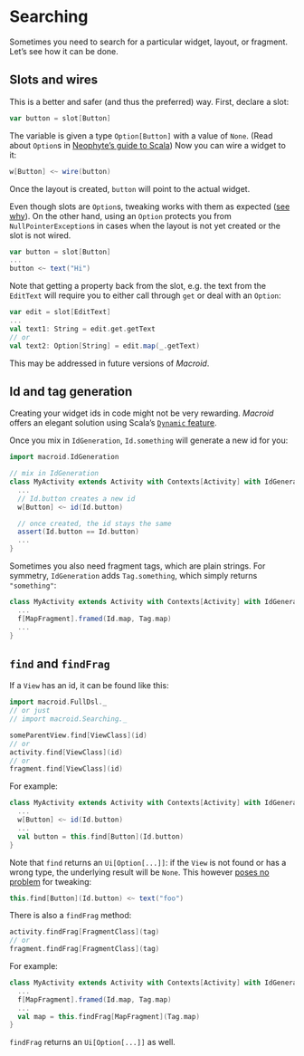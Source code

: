 # Searching

Sometimes you need to search for a particular widget, layout, or fragment. Let’s see how it can be done.

## Slots and wires

This is a better and safer (and thus the preferred) way. First, declare a slot:

```scala
var button = slot[Button]
```

The variable is given a type `Option[Button]` with a value of `None`.
(Read about `Option`s in
[Neophyte’s guide to Scala](http://danielwestheide.com/blog/2012/12/19/the-neophytes-guide-to-scala-part-5-the-option-type.html))
Now you can wire a widget to it:

```scala
w[Button] <~ wire(button)
```

Once the layout is created, `button` will point to the actual widget.

Even though slots are `Option`s,
tweaking works with them as expected ([see why](Advanced.html)). On the other hand,
using an `Option` protects you from `NullPointerException`s in cases when the layout is
not yet created or the slot is not wired.

```scala
var button = slot[Button]
...
button <~ text("Hi")
```

Note that getting a property back from the slot, e.g. the text from the `EditText` will
require you to either call through `get` or deal with an `Option`:

```scala
var edit = slot[EditText]
...
val text1: String = edit.get.getText
// or
val text2: Option[String] = edit.map(_.getText)
```

This may be addressed in future versions of *Macroid*.

## Id and tag generation

Creating your widget ids in code might not be very rewarding. *Macroid* offers an elegant solution
using Scala’s [`Dynamic` feature](http://docs.scala-lang.org/sips/completed/type-dynamic.html).

Once you mix in `IdGeneration`, `Id.something` will generate a new id for you:

```scala
import macroid.IdGeneration

// mix in IdGeneration
class MyActivity extends Activity with Contexts[Activity] with IdGeneration {
  ...
  // Id.button creates a new id
  w[Button] <~ id(Id.button)

  // once created, the id stays the same
  assert(Id.button == Id.button)
  ...
}
```

Sometimes you also need fragment tags, which are plain strings.
For symmetry, `IdGeneration` adds `Tag.something`, which simply returns `"something"`:

```scala
class MyActivity extends Activity with Contexts[Activity] with IdGeneration {
  ...
  f[MapFragment].framed(Id.map, Tag.map)
  ...
}
```

## `find` and `findFrag`

If a `View` has an id, it can be found like this:

```scala
import macroid.FullDsl._
// or just
// import macroid.Searching._

someParentView.find[ViewClass](id)
// or
activity.find[ViewClass](id)
// or
fragment.find[ViewClass](id)
```

For example:

```scala
class MyActivity extends Activity with Contexts[Activity] with IdGeneration {
  ...
  w[Button] <~ id(Id.button)
  ...
  val button = this.find[Button](Id.button)
}
```

Note that `find` returns an `Ui[Option[...]]`: if the `View` is not found or has a wrong type, the underlying result will be `None`.
This however [poses no problem](Advanced.html) for tweaking:

```scala
this.find[Button](Id.button) <~ text("foo")
```

There is also a `findFrag` method:

```scala
activity.findFrag[FragmentClass](tag)
// or
fragment.findFrag[FragmentClass](tag)
```

For example:

```scala
class MyActivity extends Activity with Contexts[Activity] with IdGeneration {
  ...
  f[MapFragment].framed(Id.map, Tag.map)
  ...
  val map = this.findFrag[MapFragment](Tag.map)
}
```

`findFrag` returns an `Ui[Option[...]]` as well.